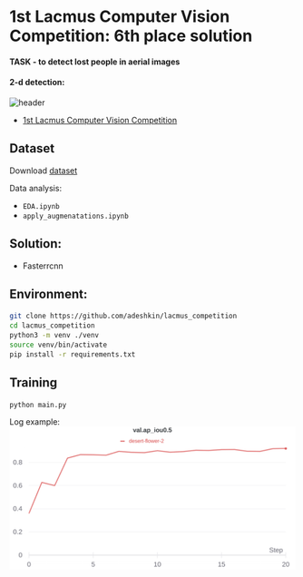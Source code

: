 # 1st Lacmus Computer Vision Competition: 6th place solution

#### TASK - to detect lost people in aerial images
#### 2-d detection:
![header](images/example.png)

- [1st Lacmus Computer Vision Competition](https://ods.ai/competitions/lacmus-cvc-soc2021)


## Dataset

Download
[dataset](https://ods.ai/competitions/lacmus-cvc-soc2021/data)

Data analysis:
- `EDA.ipynb`
- `apply_augmenatations.ipynb`

## Solution:

* Fasterrcnn

## Environment:
```bash
git clone https://github.com/adeshkin/lacmus_competition
cd lacmus_competition
python3 -m venv ./venv
source venv/bin/activate
pip install -r requirements.txt
```


## Training

```bash
python main.py 
```

Log example:
![width=0.5\textwidth](./images/graphic_val_ap_iou_0_5.png)